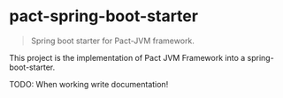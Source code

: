 # pact-spring-boot-starter

> Spring boot starter for Pact-JVM framework.

This project is the implementation of Pact JVM Framework into a spring-boot-starter. 

TODO: When working write documentation!
